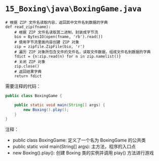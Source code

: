 # `15_Boxing\java\BoxingGame.java`

```
# 根据 ZIP 文件名读取内容，返回其中文件名到数据的字典
def read_zip(fname):
    # 根据 ZIP 文件名读取其二进制，封装成字节流
    bio = BytesIO(open(fname, 'rb').read())
    # 使用字节流里面内容创建 ZIP 对象
    zip = zipfile.ZipFile(bio, 'r')
    # 遍历 ZIP 对象所包含文件的文件名，读取文件数据，组成文件名到数据的字典
    fdict = {n:zip.read(n) for n in zip.namelist()}
    # 关闭 ZIP 对象
    zip.close()
    # 返回结果字典
    return fdict
```

需要注释的代码：

```java
public class BoxingGame {

    public static void main(String[] args) {
        new Boxing().play();
    }
}
```

注释：
- public class BoxingGame: 定义了一个名为 BoxingGame 的公共类
- public static void main(String[] args): 主方法，程序的入口点
- new Boxing().play(): 创建 Boxing 类的实例并调用 play() 方法进行游戏
```